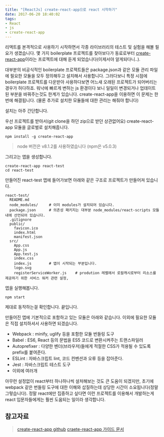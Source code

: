 ```yaml
---
title: "[ReactJs] create-react-app으로 react 시작하기"
date: 2017-06-20 18:40:02
tags:
- React
- js
- create-react-app
---
```

리액트를 본격적으로 사용하기 시작하면서 각종 라이브러리의 테스트 및 실험을 해볼 필요가 생겼습니다. 몇 가지 boilerplate 프로젝트를 찾아보다가 동료로부터 [create-react-app](https://github.com/facebookincubator/create-react-app)이라는 프로젝트에 대해 듣게 되었습니다(이제서야 알게되다니..). 

대부분의 비공식적인 boilerplate 프로젝트들은 package.json과 같은 모듈 관리 파일에 필요한 모듈을 모두 정의해두고 설치해서 사용합니다. 그러다보니 특정 시점에 boilerplate 프로젝트를 다운받아 사용하다보면 어느새 오래된 프로젝트가 되어버리는 경우가 허다하죠. 워낙에 빠르게 변하는 js 환경이다 보니 일일이 변경되거나 업데이트된 부분을 바꿔주는것도 한계가 있습니다. create-react-app을 이용하면 이 문제는 한번에 해결됩니다. (물론 추가로 설치한 모듈들에 대한 관리는 해줘야 합니다)

설치는 아주 간단합니다.

우선 프로젝트를 받아서(git clone을 하던 zip으로 받던 상관없어요) create-react-app 모듈을 글로벌로 설치해줍니다.

~~~
npm install -g create-react-app
~~~

> node 버전은 v8.1.2를 사용하였습니다 (npm은 v5.0.3)

그리고는 앱을 생성합니다.

~~~
create-react-app react-test
cd react-test
~~~

만들어진 react-test 앱에 들어가보면 아래와 같은 구조로 프로젝트가 만들어져 있습니다.

~~~
react-test/
  README.md
  node_modules/     # 이미 modules가 설치되어 있습니다.
  package.json      # 의존성 패키지는 대부분 node_modules/react-scripts 모듈내에 선언되어 있습니다.
  .gitignore
  public/
    favicon.ico
    index.html
    manifest.json
  src/
    App.css
    App.js
    App.test.js
    index.css
    index.js        # 앱이 시작되는 부분입니다.
    logo.svg
    registerServiceWorker.js    # prodution 레벨에서 로컬캐시로부터 리소스를 제공하기 위한 서비스 워커 관련 설정, 
~~~

앱을 실행해봅니다.

~~~
npm start
~~~

제대로 동작하는걸 확인합니다. 끝입니다.

만들어진 앱에 기본적으로 포함하고 있는 모듈은 아래와 같습니다.
이외에 필요한 모듈은 직접 설치하셔서 사용하면 되겠습니다.

* Webpack : minify, uglify 등을 포함한 모듈 번들링 도구
* Babel : ES6, React 등의 문법을 ES5 코드로 변환시켜주는 트랜스파일러
* Autoprefixer : 다양한 벤더(브라우저)들에게 적절한 CSS가 적용될 수 있도록 prefix를 붙여준다.
* ESLint : 자바스크립트 lint, 코드 컨벤션과 오류 등을 잡아준다.
* Jest : 자바스크립트 테스트 도구
* 이외에 여러개

아무런 설정없이 react부터 하나하나씩 설처해보는 것도 큰 도움이 되겠지만, 초기에 webpack 같은 번들링 도구에 대한 이해와 삽질하는데 상당한 시간이 소요됩니다(정말 그렇습니다). 정말 react에만 집중하고 싶다면 이런 프로젝트를 이용해서 개발하는게 react 입문자들에게는 훨씬 도움되는 일이라 생각합니다. 

## 참고자료

> [create-react-app github](https://github.com/facebookincubator/create-react-app)
> [craete-react-app 가이드 문서](https://github.com/facebookincubator/create-react-app/tree/master/packages/react-scripts/template)
